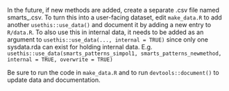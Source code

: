 In the future, if new methods are added, create a separate .csv file named smarts_<method>.csv.
To turn this into a user-facing dataset, edit `make_data.R` to add another `usethis::use_data()` and document it by adding a new entry to `R/data.R`.  To also use this in internal data, it needs to be added as an argument to `usethis::use_data(..., internal = TRUE)` since only one sysdata.rda can exist for holding internal data.  E.g. `usethis::use_data(smarts_patterns_simpol1, smarts_patterns_newmethod, internal = TRUE, overwrite = TRUE)`

Be sure to run the code in `make_data.R` and to run `devtools::document()` to update data and documentation.